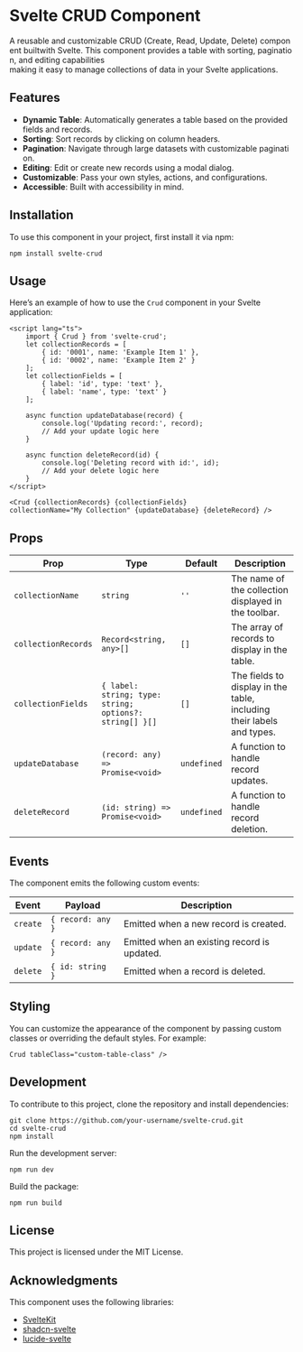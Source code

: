 # Svelte CRUD Component

A reusable and customizable CRUD (Create, Read, Update, Delete) component builtwith Svelte. This component provides a table with sorting, pagination, and editing capabilities making it easy to manage collections of data in your Svelte applications.

## Features

- **Dynamic Table**: Automatically generates a table based on the provided fields and records.
- **Sorting**: Sort records by clicking on column headers.
- **Pagination**: Navigate through large datasets with customizable pagination.
- **Editing**: Edit or create new records using a modal dialog.
- **Customizable**: Pass your own styles, actions, and configurations.
- **Accessible**: Built with accessibility in mind.

## Installation

To use this component in your project, first install it via npm:

`npm install svelte-crud`

## Usage

Here’s an example of how to use the `Crud` component in your Svelte application:

    <script lang="ts">
    	import { Crud } from 'svelte-crud';
    	let collectionRecords = [
    		{ id: '0001', name: 'Example Item 1' },
    		{ id: '0002', name: 'Example Item 2' }
    	];
    	let collectionFields = [
    		{ label: 'id', type: 'text' },
    		{ label: 'name', type: 'text' }
    	];

    	async function updateDatabase(record) {
    		console.log('Updating record:', record);
    		// Add your update logic here
    	}

    	async function deleteRecord(id) {
    		console.log('Deleting record with id:', id);
    		// Add your delete logic here
    	}
    </script>

    <Crud {collectionRecords} {collectionFields} collectionName="My Collection" {updateDatabase} {deleteRecord} />

## Props

| Prop                | Type                                                    | Default     | Description                                                           |
| ------------------- | ------------------------------------------------------- | ----------- | --------------------------------------------------------------------- |
| `collectionName`    | `string`                                                | `''`        | The name of the collection displayed in the toolbar.                  |
| `collectionRecords` | `Record<string, any>[]`                                 | `[]`        | The array of records to display in the table.                         |
| `collectionFields`  | `{ label: string; type: string; options?: string[] }[]` | `[]`        | The fields to display in the table, including their labels and types. |
| `updateDatabase`    | `(record: any) => Promise<void>`                        | `undefined` | A function to handle record updates.                                  |
| `deleteRecord`      | `(id: string) => Promise<void>`                         | `undefined` | A function to handle record deletion.                                 |

## Events

The component emits the following custom events:

| Event    | Payload           | Description                                 |
| -------- | ----------------- | ------------------------------------------- |
| `create` | `{ record: any }` | Emitted when a new record is created.       |
| `update` | `{ record: any }` | Emitted when an existing record is updated. |
| `delete` | `{ id: string }`  | Emitted when a record is deleted.           |

## Styling

You can customize the appearance of the component by passing custom classes or overriding the default styles. For example:

    Crud tableClass="custom-table-class" />

## Development

To contribute to this project, clone the repository and install dependencies:

    git clone https://github.com/your-username/svelte-crud.git
    cd svelte-crud
    npm install

Run the development server:

    npm run dev

Build the package:

    npm run build

## License

This project is licensed under the MIT License.

## Acknowledgments

This component uses the following libraries:

- [SvelteKit](https://svelte.dev/docs/kit/introduction)
- [shadcn-svelte](https://next.shadcn-svelte.com/)
- [lucide-svelte](https://lucide.dev/guide/packages/lucide-svelte)
